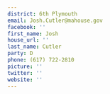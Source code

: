 ```yaml
---
district: 6th Plymouth
email: Josh.Cutler@mahouse.gov
facebook: ''
first_name: Josh
house_url: ''
last_name: Cutler
party: D
phone: (617) 722-2810
picture: ''
twitter: ''
website: ''
---
```

